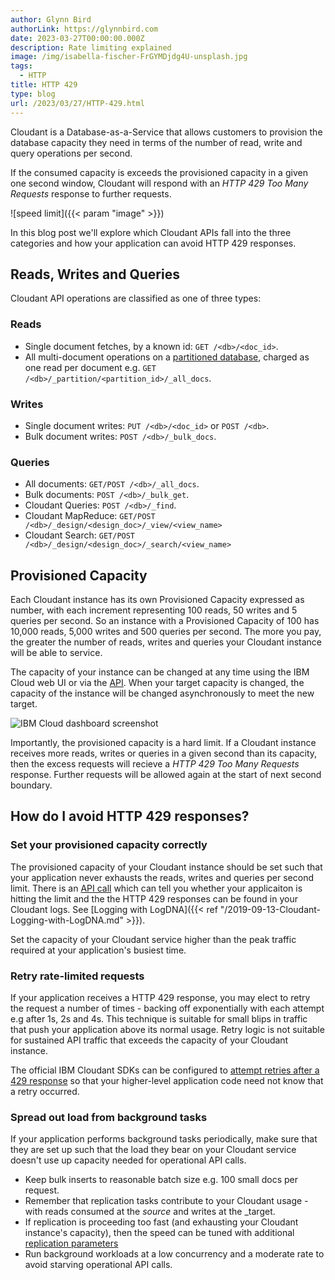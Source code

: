 ```yaml
---
author: Glynn Bird
authorLink: https://glynnbird.com
date: 2023-03-27T00:00:00.000Z
description: Rate limiting explained
image: /img/isabella-fischer-FrGYMDjdg4U-unsplash.jpg
tags:
  - HTTP
title: HTTP 429
type: blog
url: /2023/03/27/HTTP-429.html
---
```



Cloudant is a Database-as-a-Service that allows customers to provision the database capacity they need in terms of the number of read, write and query operations per second.

If the consumed capacity is exceeds the provisioned capacity in a given one second window, Cloudant will respond with an _HTTP 429 Too Many Requests_ response to further requests.

![speed limit]({{< param "image" >}})

In this blog post we'll explore which Cloudant APIs fall into the three categories and how your application can avoid HTTP 429 responses.

## Reads, Writes and Queries

Cloudant API operations are classified as one of three types:

### Reads

- Single document fetches, by a known id: `GET /<db>/<doc_id>`.
- All multi-document operations on a [partitioned database](https://cloud.ibm.com/docs/Cloudant?topic=Cloudant-database-partitioning), charged as one read per document e.g. `GET /<db>/_partition/<partition_id>/_all_docs`.

### Writes

- Single document writes: `PUT /<db>/<doc_id>` or `POST /<db>`.
- Bulk document writes: `POST /<db>/_bulk_docs`.

### Queries

- All documents: `GET/POST /<db>/_all_docs`.
- Bulk documents: `POST /<db>/_bulk_get`.
- Cloudant Queries: `POST /<db>/_find`.
- Cloudant MapReduce: `GET/POST /<db>/_design/<design_doc>/_view/<view_name>`
- Cloudant Search: `GET/POST /<db>/_design/<design_doc>/_search/<view_name>`

## Provisioned Capacity

Each Cloudant instance has its own Provisioned Capacity expressed as number, with each increment representing 100 reads, 50 writes and 5 queries per second. So an instance with a Provisioned Capacity of 100 has 10,000 reads, 5,000 writes and 500 queries per second. The more you pay, the greater the number of reads, writes and queries your Cloudant instance will be able to service.

The capacity of your instance can be changed at any time using the IBM Cloud web UI or via the [API](https://cloud.ibm.com/apidocs/cloudant#putcapacitythroughputconfiguration). When your target capacity is changed, the capacity of the instance will be changed asynchronously to meet the new target.

![IBM Cloud dashboard screenshot](/img/429-1.png)

Importantly, the provisioned capacity is a hard limit. If a Cloudant instance receives more reads, writes or queries in a given second than its capacity, then the excess requests will recieve a _HTTP 429 Too Many Requests_ response. Further requests will be allowed again at the start of next second boundary.

## How do I avoid HTTP 429 responses?

### Set your provisioned capacity correctly

The provisioned capacity of your Cloudant instance should be set such that your application never exhausts the reads, writes and queries per second limit. There is an [API call](https://cloud.ibm.com/apidocs/cloudant#getcurrentthroughputinformation) which can tell you whether your applicaiton is hitting the limit and the the HTTP 429 responses can be found in your Cloudant logs. See [Logging with LogDNA]({{< ref "/2019-09-13-Cloudant-Logging-with-LogDNA.md" >}}).

Set the capacity of your Cloudant service higher than the peak traffic required at your application's busiest time.

### Retry rate-limited requests

If your application receives a HTTP 429 response, you may elect to retry the request a number of times - backing off exponentially with each attempt e.g after 1s, 2s and 4s. This technique is suitable for small blips in traffic that push your application above its normal usage. Retry logic is not suitable for sustained API traffic that exceeds the capacity of your Cloudant instance.

The official IBM Cloudant SDKs can be configured to [attempt retries after a 429 response](https://github.com/IBM/ibm-cloud-sdk-common/#automatic-retries) so that your higher-level application code need not know that a retry occurred.

### Spread out load from background tasks

If your application performs background tasks periodically, make sure that they are set up such that the load they bear on your Cloudant service doesn't use up capacity needed for operational API calls.

- Keep bulk inserts to reasonable batch size e.g. 100 small docs per request.
- Remember that replication tasks contribute to your Cloudant usage - with reads consumed at the _source_ and writes at the _target.
- If replication is proceeding too fast (and exhausting your Cloudant instance's capacity), then the speed can be tuned with additional [replication parameters](https://cloud.ibm.com/docs/Cloudant?topic=Cloudant-replication-guide#tuning-replication-speed)
- Run background workloads at a low concurrency and a moderate rate to avoid starving operational API calls.